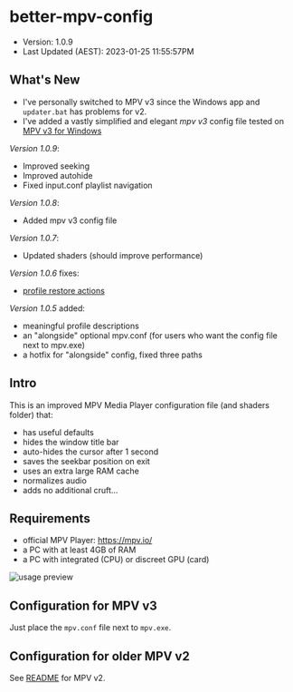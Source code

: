 # better-mpv-config

- Version: 1.0.9
- Last Updated (AEST): 2023-01-25 11:55:57PM

## What's New

- I've personally switched to MPV v3 since the Windows app and `updater.bat` has problems for v2.
- I've added a vastly simplified and elegant _mpv v3_ config file tested on [MPV v3 for Windows](https://sourceforge.net/projects/mpv-player-windows/files/64bit-v3/)

_Version 1.0.9_:
- Improved seeking
- Improved autohide
- Fixed input.conf playlist navigation

_Version 1.0.8_:
- Added mpv v3 config file

_Version 1.0.7_:
- Updated shaders (should improve performance)

_Version 1.0.6_ fixes:
- [profile restore actions](https://mpv.io/manual/stable/#configuration-files-copy-equal)

_Version 1.0.5_ added:
- meaningful profile descriptions
- an "alongside" optional mpv.conf (for users who want the config file next to mpv.exe)
- a hotfix for "alongside" config, fixed three paths

## Intro

This is an improved MPV Media Player configuration file (and shaders folder) that:

- has useful defaults
- hides the window title bar
- auto-hides the cursor after 1 second
- saves the seekbar position on exit
- uses an extra large RAM cache
- normalizes audio
- adds no additional cruft...

## Requirements

* official MPV Player: https://mpv.io/
* a PC with at least 4GB of RAM
* a PC with integrated (CPU) or discreet GPU (card)

![usage preview](https://raw.githubusercontent.com/hl2guide/better-mpv-config/master/preview%20image.png)

## Configuration for MPV v3

Just place the `mpv.conf` file next to `mpv.exe`.

## Configuration for older MPV v2

See [README](README_V2.md) for MPV v2.

